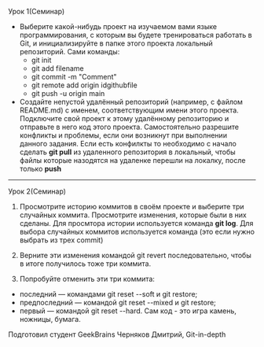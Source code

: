 Урок 1(Семинар)
* Выберите какой-нибудь проект на изучаемом вами языке программирования, с которым вы будете тренироваться работать в Git, и инициализируйте в папке этого проекта локальный репозиторий. Сами команды:
    * git init
    * git add filename
    * git commit -m "Comment"
    * git remote add origin idgithubfile
    * git push -u origin main
* Создайте непустой удалённый репозиторий (например, с файлом README.md) с именем, соответствующим имени этого проекта.
Подключите свой проект к этому удалённому репозиторию и отправьте в него код этого проекта. Самостоятельно разрешите конфликты и проблемы, если они возникнут при выполнении данного задания. 
    Если есть конфилкты то необходимо с начало сделать **git pull** из удаленного репозитория в локальный, чтобы файлы которые назодятся на удаленке перешли на локалку, после только **push**
------------

Урок 2(Семинар)
1. Просмотрите историю коммитов в своём проекте и выберите три случайных коммита. Просмотрите изменения, которые были в них сделаны.
Для просмтора истории используется команда **git log**. Для выбора случайных коммитов используется команда (это если нужно выбрать из трех commit)
2. Верните эти изменения командой git revert последовательно, чтобы в итоге получилось тоже три коммита.

3. Попробуйте отменить эти три коммита:
* последний — командами git reset --soft и git restore;
* предпоследний — командой git reset --mixed и git restore;
* первый — командой git reset --hard.
Сам код - это игра камень, ножницы, бумага.

Подготовил студент GeekBrains Черняков Дмитрий, Git-in-depth


